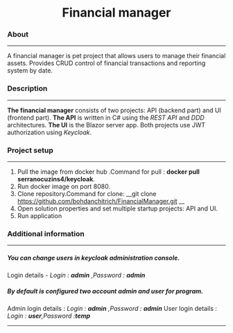<h1 align="center">Financial manager</h1>

### About 
***

A financial manager is pet project that allows users to manage their financial assets. 
Provides CRUD control of financial transactions and reporting system by date.
### Description
***

__The financial manager__ consists of two projects: API (backend part) and UI (frontend part). __The API__ is written in C# using the _REST API_ and _DDD_ architectures. __The UI__ is the Blazor server app. Both projects use JWT authorization using _Keycloak_.

### Project setup
***

1. Pull the image from docker hub .Command for pull : __docker pull serranocuzins4/keycloak__.
2. Run docker image on port 8080.
3. Clone repository.Command for clone: __git clone https://github.com/bohdanchitrich/FinancialManager.git __
4. Open solution properties and set multiple startup projects: API and UI.
5. Run application


### Additional information
***

##### You can change users in keycloak administration console.
Login details - *Login : __admin__ ,Password : __admin__*
##### By default is configured two account admin and user for program.
Admin login details : *Login : __admin__ ,Password : __admin__*
User login details  : *Login : __user__,Password :__temp__*
***
